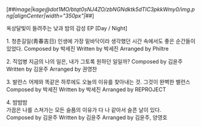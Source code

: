 [##_Image|kage@dot1MO/btqt0sNJ4ZO/zbNGNdktk5dTIC3pkkWmy0/img.png|alignCenter|width="350px"|_##]

옥상달빛이 들려주는 낮과 밤의 감성 EP [Day / Night]

1.&nbsp;청춘길일(靑春吉日)
인생에 가장 밑바닥이라 생각했던 시간 속에서도 좋은 순간들이 있었다.
Composed by 박세진 Written by 박세진 Arranged by Philtre

2.&nbsp;직업병
지금의 나의 일은, 내가 그토록 원하던 일일까?
Composed by 김윤주 Written by 김윤주 Arranged by 권영찬

3.&nbsp;발란스
어제와 똑같은 하루에도 오늘의 이유를 찾아내는 것. 그것이 완벽한 밸런스
Composed by 박세진 Written by 박세진 Arranged by REPROJECT

4.&nbsp;밤밤밤  
가끔은 나를 스쳐가는 모든 슬픔의 이유가 다 나 같아서 슬픈 날이 있다.  
Composed by 김윤주 Written by 김윤주 Arranged by 김윤주, 양영호